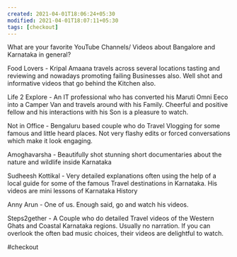 ```yaml
---
created: 2021-04-01T18:06:24+05:30
modified: 2021-04-01T18:07:11+05:30
tags: [checkout]
---
```


 What are your favorite YouTube Channels/ Videos about Bangalore and Karnataka in general? 
 
 Food Lovers - Kripal Amaana travels across several locations tasting and reviewing and nowadays promoting failing Businesses also. Well shot and informative videos that go behind the Kitchen also.
 
 Life 2 Explore - An IT professional who has converted his Maruti Omni Eeco into a Camper Van and travels around with his Family. Cheerful and positive fellow and his interactions with his Son is a pleasure to watch.
 
 Not in Office - Bengaluru based couple who do Travel Vlogging for some famous and little heard places. Not very flashy edits or forced conversations which make it look engaging.
 
 Amoghavarsha - Beautifully shot stunning short documentaries about the nature and wildlife inside Karnataka
 
 Sudheesh Kottikal - Very detailed explanations often using the help of a local guide for some of the famous Travel destinations in Karnataka. His videos are mini lessons of Karnataka History
 
 Anny Arun - One of us. Enough said, go and watch his videos.
 
 Steps2gether - A Couple who do detailed Travel videos of the Western Ghats and Coastal Karnataka regions. Usually no narration. If you can overlook the often bad music choices, their videos are delightful to watch.

#checkout 